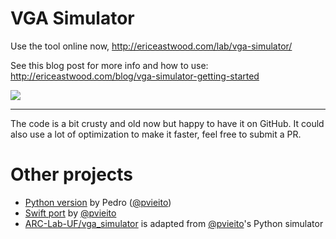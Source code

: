# VGA Simulator

Use the tool online now, http://ericeastwood.com/lab/vga-simulator/

See this blog post for more info and how to use: http://ericeastwood.com/blog/vga-simulator-getting-started

![](http://i.imgur.com/e5XkXp6.png)

---

The code is a bit crusty and old now but happy to have it on GitHub. It could also use a lot of optimization to make it faster, feel free to submit a PR.

# Other projects

 - [Python version](https://gist.github.com/pvieito/8cdb54a9a03fd36e51c8df6e331a3006) by Pedro ([@pvieito](https://github.com/pvieito))
 - [Swift port](https://github.com/pvieito/VGASimulatorKit) by [@pvieito](https://github.com/pvieito)
 - [ARC-Lab-UF/vga_simulator](https://github.com/ARC-Lab-UF/vga-simulator) is adapted from [@pvieito](https://github.com/pvieito)'s Python simulator
